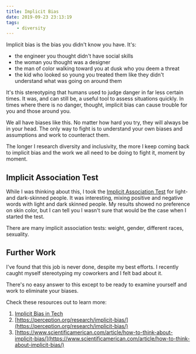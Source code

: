 ```yaml
---
title: Implicit Bias
date: 2019-09-23 23:13:19
tags:
	- diversity
---
```


Implicit bias is the bias you didn't know you have. It's:
* the engineer you thought didn't have social skills
* the woman you thought was a designer
* the man of color walking toward you at dusk who you deem a threat
* the kid who looked so young you treated them like they didn't understand what was going on around them

It's this stereotyping that humans used to judge danger in far less certain times. It was, and can still be, a useful tool to assess situations quickly. In times where there is no danger, thought, implicit bias can cause trouble for you and those around you. 

We all have biases like this. No matter how hard you try, they will always be in your head. The only way to fight is to understand your own biases and assumptions and work to counteract them. 

The longer I research diversity and inclusivity, the more I keep coming back to implicit bias and the work we all need to be doing to fight it, moment by moment.

## Implicit Association Test
While I was thinking about this, I took the [Implicit Association Test](https://implicit.harvard.edu/implicit/takeatest.html) for light- and dark-skinned people. It was interesting, mixing positive and negative words with light and dark skinned people. My results showed no preference on skin color, but I can tell you I wasn't sure that would be the case when I started the test.

There are many implicit association tests: weight, gender, different races, sexuality.

## Further Work
I've found that this job is never done, despite my best efforts. I recently caught myself stereotyping my coworkers and I felt bad about it. 

There's no easy answer to this except to be ready to examine yourself and work to eliminate your biases. 

Check these resources out to learn more:
1. [Implicit Bias in Tech](https://technation.io/news/unconscious-bias-in-tech-get-over-it/)
1. [https://perception.org/research/implicit-bias/](https://perception.org/research/implicit-bias/)
1. [https://www.scientificamerican.com/article/how-to-think-about-implicit-bias/](https://www.scientificamerican.com/article/how-to-think-about-implicit-bias/)